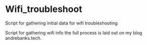 # Wifi_troubleshoot
Script for gathering initial data for wifi troubleshooting

Script for gathering wifi info the full process is laid out on my blog andrebanks.tech.
